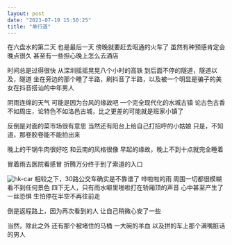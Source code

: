 ```yaml
---
layout: post
date: "2023-07-19 15:50:25"
title: "单行道"
---
```


在六盘水的第二天
也是最后一天
傍晚就要赶去昭通的火车了
虽然有种预感肯定会晚点很久
甚至有一些担心晚上怎么去酒店

时间总是过得很快
从深圳摇摇晃晃八个小时的高铁
到后面不停的隧道，隧道以及，隧道
坐在旁边的那个睡了半路，刷抖音了半路，以及被一个明显是骗子的美女在抖音搭讪的中年男人

阴雨连绵的天气
可能是因为台风的缘故吧
一个完全现代化的水城古镇
论古色古香不如周庄，论特色不如洛邑古城，比之更差的可能就是班家小镇了

反倒是对面的菜市场很有意思
当然还有阳台上给自己打招呼的小姑娘
只是，不知道，那卷胶卷能不能拍出来

晚上的干锅牛肉很好吃
和云南的风格很像
早起的缘故，晚上不到十点就完全睡着

冒着雨去医院看感冒
折腾万分终于到了索道的入口

<img alt="hk-car" src="/assets/posts/raining.JPEG" class="post-image"/>
相较之下，30路公交车确实是不靠谱了
哗啦啦的雨
周围一切都很模糊
看不到任何景色
四下无人，只有雨水噼里啪啦打在轿厢顶的声音
心中甚至产生了一丝恐惧
生怕停在半空不再往前走

倒是返程路上，因为再次看到的人
让自己稍微心安了一些

当然，除此之外
还有那个被堵住的马桶
一大碗的羊血
以及拼的车上那个满嘴脏话的男人
